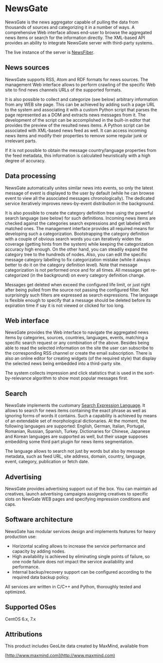 # NewsGate

NewsGate is the news aggregator capable of pulling the data from thousands of 
sources and categorizing it in a number of ways. A comprehensive Web interface
allows end-user to browse the aggregated news items or search for the 
information directly. The XML-based API provides an ability to integrate 
NewsGate server with third-party systems.
 
The live instance of the server is [NewsFiber](http://www.newsfiber.com).

## News sources

NewsGate supports RSS, Atom and RDF formats for news sources. The management
Web interface allows to perform crawling of the specific Web site to find news 
channels URLs of the supported formats. 

It is also possible to collect and categorize (see below) arbitrary information 
from any WEB site page. This can be achieved by adding such a page URL to the 
system and associating it with a custom Python script that parses the page 
represented as a DOM and extracts news messages from it. The development of the 
script can be accomplished in the built-in editor that provides the preview of 
the resulted news items. A Python script can be associated with XML-based news 
feed as well. It can access incoming news items and modify their properties to 
remove some regular junk or irrelevant parts.

If it is not possible to obtain the message country/language properties from 
the feed metadata, this information is calculated heuristically with a high 
degree of accuracy.

## Data processing

NewsGate automatically unites similar news into events, so only the latest 
message of event is displayed to the user by default (while he can browse event
to view all the associated messages chronologically). The dedicated service 
iteratively improves news-by-event distribution in the background.

It is also possible to create the category definition tree using the powerful 
search  language (see below) for such definitions. Incoming news items are 
checked against the categories search expressions and get labeled with matched
ones. The management interface provides all required means for developing such
a categorization. Bootstrapping the category definition with a couple of 
obvious search words you can iteratively widen the coverage (getting hints from 
the system) while keeping the categorization accuracy high enough. On the other 
hand, you can steadily expand the category tree to the hundreds of nodes. Also,
you can edit the specific message category labelling to fix categorization 
mistake (while it always better to do it on the category definition level). 
Note that message categorization is not performed once and for all times. All 
messages get re-categorized (in the background) on every category definition 
change.

Messages get deleted when exceed the configured life limit, or just right after 
being pulled from the source not passing the configured filter. Not surprisingly
such filters are expressed as search expressions. The language is flexible
enough to specify that a message should be deleted before its expiration time
if say it is not viewed or clicked for too long.

## Web interface

NewsGate provides the Web interface to navigate the aggregated news items by
categories, sources, countries, languages, events, matching a specific search 
request or any combination of the above. Besides being able to read the selected
information on the site the user can subscribe to the corresponding RSS channel
or create the email subscription. There is also an online editor for creating 
widgets (of the required style) that display the selected news being embedded 
into a third-party site.
 
The system collects impression and click statistics that is used in the 
sort-by-relevance algorithm to show most popular messages first.

## Search

NewsGate implements the customary 
[Search Expression Language](http://www.newsfiber.com/p/h/s?lang=eng). It allows
to search for news items containing the exact phrase as well as ignoring forms
of words it contains. Such a capability is achieved by means of an extendable 
set of morphological dictionaries. At the moment, the following languages are
supported: English, German, Italian, Portugal, Romanian, Russian, Spanish, 
Turkey. Dictionaries for Chinese, Japanese and Korean languages are supported as 
well, but their usage supposes embedding some third part plugin for news items 
segmentation.

The language allows to search not just by words but also by message metadata, 
such as feed URL, site address, domain, country, language, event, category, 
publication or fetch date.

## Advertising

NewsGate provides advertising support out of the box. You can maintain ad 
creatives, launch advertising campaigns assigning creatives to specific slots on
NewGate WEB pages and specifying impression conditions and caps.

## Software architecture

NewsGate has modular services design and implements features for heavy 
production use:
* Horizontal scaling allows to increase the service performance and capacity 
  by adding nodes.
* High availability is achieved by eliminating single points of failure, so 
  one node failure does not impact the service availability and performance.
* Internal backup/recovery support can be configured according to the required 
  data backup policy.

All services are written in C/C++ and Python, thoroughly tested and optimized.

## Supported OSes

CentOS 6.x, 7.x

## Attributions

This product includes GeoLite data created by MaxMind, available from 

[http://www.maxmind.com](http://www.maxmind.com)
